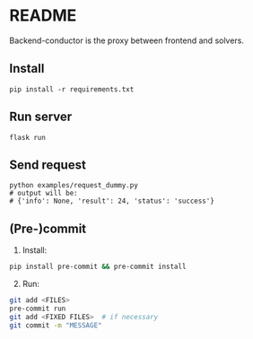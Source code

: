 # README

Backend-conductor is the proxy between frontend and solvers.

## Install
```shell
pip install -r requirements.txt
```

## Run server
```shell
flask run
```

## Send request
```shell
python examples/request_dummy.py
# output will be:
# {'info': None, 'result': 24, 'status': 'success'}

```

## (Pre-)commit
1. Install:
```sh
pip install pre-commit && pre-commit install
```
2. Run:
```sh
git add <FILES>
pre-commit run
git add <FIXED FILES>  # if necessary
git commit -m "MESSAGE"
```
